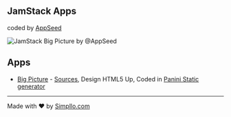 ## JamStack Apps
coded by [AppSeed](https://appseed.us) 

![JamStack Big Picture by @AppSeed](https://static.appseed.us/misc/jamstack-big-picture.jpg)

## Apps
- [Big Picture](https://jamstack-big-picture.appseed.us) - [Sources](https://github.com/rosoftdeveloper/appseed/tree/master/jamstack/big-picture), Design HTML5 Up, Coded in [Panini Static generator](https://github.com/zurb/panini)

---
Made with ♥ by [Simpllo.com](https://simpllo.com?ref=github)
